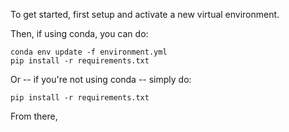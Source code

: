 To get started, first setup and activate a new virtual environment.

Then, if using conda, you can do:

    conda env update -f environment.yml
    pip install -r requirements.txt

Or -- if you're not using conda -- simply do:
    
    pip install -r requirements.txt

From there, 
